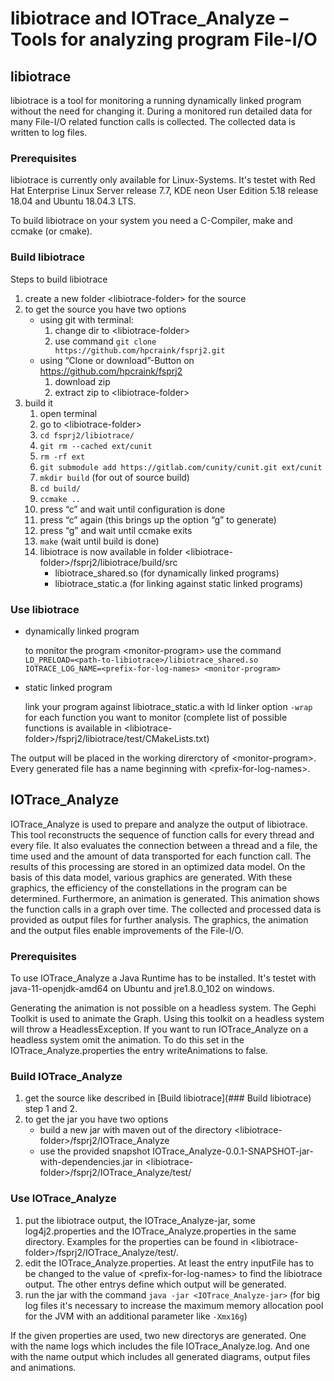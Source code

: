 # libiotrace and IOTrace_Analyze – Tools for analyzing program File-I/O 

## libiotrace

libiotrace is a tool for monitoring a running dynamically linked program without the need for changing it. During a monitored run detailed data for many File-I/O related function calls is collected. The collected data is written to log files.

### Prerequisites

libiotrace is currently only available for Linux-Systems. It's testet with Red Hat Enterprise Linux Server release 7.7, KDE neon User Edition 5.18 release 18.04 and Ubuntu 18.04.3 LTS.

To build libiotrace on your system you need a C-Compiler, make and ccmake (or cmake).

### Build libiotrace

Steps to build libiotrace

1. create a new folder &lt;libiotrace-folder&gt; for the source
2. to get the source you have two options
	* using git with terminal:
		1. change dir to &lt;libiotrace-folder&gt;
		2. use command `git clone https://github.com/hpcraink/fsprj2.git`
	* using “Clone or download”-Button on https://github.com/hpcraink/fsprj2
		1. download zip
		2. extract zip to &lt;libiotrace-folder&gt;
3. build it
	1. open terminal
	2. go to &lt;libiotrace-folder&gt;
	3. `cd fsprj2/libiotrace/`
	4. `git rm --cached ext/cunit`
	5. `rm -rf ext`
	6. `git submodule add https://gitlab.com/cunity/cunit.git ext/cunit`
	7. `mkdir build` (for out of source build)
	8. `cd build/`
	9. `ccmake ..`
	10. press “c” and wait until configuration is done
	11. press “c” again (this brings up the option “g” to generate)
	12. press “g” and wait until ccmake exits
	13. `make` (wait until build is done)
	14. libiotrace is now available in folder &lt;libiotrace-folder&gt;/fsprj2/libiotrace/build/src
		* libiotrace_shared.so (for dynamically linked programs)
		* libiotrace_static.a (for linking against static linked programs)

### Use libiotrace

* dynamically linked program

    to monitor the program &lt;monitor-program&gt; use the command
    `LD_PRELOAD=<path-to-libiotrace>/libiotrace_shared.so IOTRACE_LOG_NAME=<prefix-for-log-names> <monitor-program>`
* static linked program

    link your program against libiotrace_static.a with ld linker option `-wrap` for each function you want to monitor (complete list of possible functions is available in &lt;libiotrace-folder&gt;/fsprj2/libiotrace/test/CMakeLists.txt)

The output will be placed in the working direrctory of &lt;monitor-program&gt;. Every generated file has a name beginning with &lt;prefix-for-log-names&gt;.

## IOTrace_Analyze

IOTrace_Analyze is used to prepare and analyze the output of libiotrace. This tool reconstructs the sequence of function calls for every thread and every file. It also evaluates the connection between a thread and a file, the time used and the amount of data transported for each function call. The results of this processing are stored in an optimized data model. On the basis of this data model, various graphics are generated. With these graphics, the efficiency of the constellations in the program can be determined. Furthermore, an animation is generated. This animation shows the function calls in a graph over time. The collected and processed data is provided as output files for further analysis. The graphics, the animation and the output files enable improvements of the File-I/O.

### Prerequisites

To use IOTrace_Analyze a Java Runtime has to be installed. It's testet with java-11-openjdk-amd64 on Ubuntu and jre1.8.0_102 on windows.

Generating the animation is not possible on a headless system. The Gephi Toolkit is used to animate the Graph. Using this toolkit on a headless system will throw a HeadlessException. If you want to run IOTrace_Analyze on a headless system omit the animation. To do this set in the IOTrace_Analyze.properties the entry writeAnimations to false.

### Build IOTrace_Analyze

1. get the source like described in [Build libiotrace](### Build libiotrace) step 1 and 2.
2. to get the jar you have two options
    * build a new jar with maven out of the directory &lt;libiotrace-folder&gt;/fsprj2/IOTrace_Analyze
    * use the provided snapshot IOTrace_Analyze-0.0.1-SNAPSHOT-jar-with-dependencies.jar in &lt;libiotrace-folder&gt;/fsprj2/IOTrace_Analyze/test/

### Use IOTrace_Analyze

1. put the libiotrace output, the IOTrace_Analyze-jar, some log4j2.properties and the IOTrace_Analyze.properties in the same directory. Examples for the properties can be found in &lt;libiotrace-folder&gt;/fsprj2/IOTrace_Analyze/test/.
2. edit the IOTrace_Analyze.properties. At least the entry inputFile has to be changed to the value of &lt;prefix-for-log-names&gt; to find the libiotrace output. The other entrys define which output will be generated.
3. run the jar with the command `java -jar <IOTrace_Analyze-jar>` (for big log files it's necessary to increase the maximum memory allocation pool for the JVM with an additional parameter like `-Xmx16g`)

If the given properties are used, two new directorys are generated. One with the name logs which includes the file IOTrace_Analyze.log. And one with the name output which includes all generated diagrams, output files and animations.
